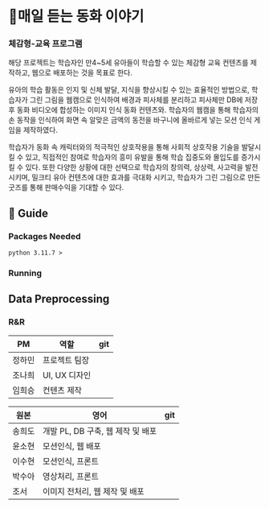 # 👸매일 듣는 동화 이야기
### 체감형-교육 프로그램
 해당 프로젝트는 학습자인 만4~5세 유아들이 학습할 수 있는 체감형 교육 컨텐츠를 제작하고, 웹으로 배포하는 것을 목표로 한다.

 유아의 학습 활동은 인지 및 신체 발달, 지식을 향상시킬 수 있는 효율적인 방법으로,  학습자가 그린 그림을 웹캠으로 인식하여 배경과 피사체를 분리하고 피사체만 DB에 저장 후 동화 비디오에 합성하는 이미지 인식 동화 컨텐츠와. 학습자의 웹캠을 통해 학습자의 손 동작을 인식하여 화면 속 알맞은 금액의 동전을 바구니에 올바르게 넣는 모션 인식 게임을 제작하였다.

 학습자가 동화 속 캐릭터와의 적극적인 상호작용을 통해 사회적 상호작용 기술을 발달시킬 수 있고, 직접적인 참여로 학습자의 흥미 유발을 통해 학습 집중도와 몰입도를 증가시킬 수 있다. 또한 다양한 상황에 대한 선택으로 학습자의 창의력, 상상력, 사고력을 발전시키며, 밀크티 유아 컨텐츠에 대한 효과를 극대화 시키고, 학습자가 그린 그림으로 만든 굿즈를 통해 판매수익을 기대할 수 있다.


## 🔖 Guide
### Packages Needed
    python 3.11.7 >
    
    
### Running





## Data Preprocessing


### R&R
|  PM             | 역할                            | git |
| ------------- | ---------------------------------- | ------------------- | 
| 정하민 | 프로젝트 팀장 | |
| 조나희 | UI, UX 디자인 | |
| 임희승 | 컨텐츠 제작 | |


|  원본             | 영어                             | git|
| ------------- | ---------------------------------- | ------- | 
| 송희도 | 개발 PL, DB 구축, 웹 제작 및 배포 ||
| 윤소현 | 모션인식,  웹 배포 ||
| 이수현 | 모션인식, 프론트 ||
| 박수아 | 영상처리, 프론트 ||
| 조서 | 이미지 전처리,  웹 제작 및 배포 ||


